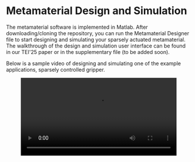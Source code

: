 # Metamaterial Design and Simulation
The metamaterial software is implemented in Matlab. After downloading/cloning the repository, you can run the Metamaterial Designer file to start designing and simulating your sparsely actuated metamaterial. The walkthrough of the design and simulation user interface can be found in our TEI'25 paper or in the supplementary file (to be added soon). 

Below is a sample video of designing and simulating one of the example applications, sparsely controlled gripper.

<figure class="video_container">
  <video controls="true" allowfullscreen="true" width="100%">
    <source src="/videos/MetamaterialAppsShort.mp4" type="video/mp4" width="100%">
  </video>
</figure>
